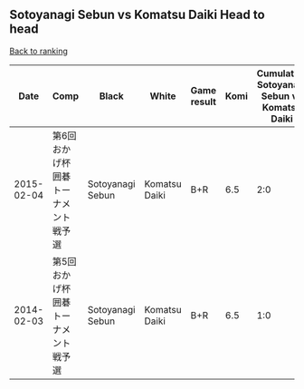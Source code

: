 ## Sotoyanagi Sebun vs Komatsu Daiki Head to head

[Back to ranking](../../index.md)




| **Date** | **Comp** | **Black** | **White** | **Game result** | **Komi** | **Cumulative Sotoyanagi Sebun vs Komatsu Daiki** | **Sotoyanagi Sebun streak** | **Komatsu Daiki streak** | 
| --- | --- | --- | --- | --- | --- | --- | --- | --- |
| 2015-02-04 | 第6回おかげ杯囲碁トーナメント戦予選 | Sotoyanagi Sebun | Komatsu Daiki | B+R | 6.5 | 2:0 | 2 | 0 | 
| 2014-02-03 | 第5回おかげ杯囲碁トーナメント戦予選 | Sotoyanagi Sebun | Komatsu Daiki | B+R | 6.5 | 1:0 | 1 | 0 |




